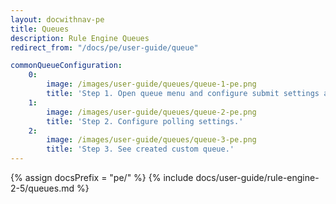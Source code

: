 ```yaml
---
layout: docwithnav-pe
title: Queues
description: Rule Engine Queues
redirect_from: "/docs/pe/user-guide/queue"

commonQueueConfiguration:
    0:
        image: /images/user-guide/queues/queue-1-pe.png
        title: 'Step 1. Open queue menu and configure submit settings and retries processing settings.'
    1:
        image: /images/user-guide/queues/queue-2-pe.png
        title: 'Step 2. Configure polling settings.'
    2:
        image: /images/user-guide/queues/queue-3-pe.png
        title: 'Step 3. See created custom queue.'
---
```


{% assign docsPrefix = "pe/" %}
{% include docs/user-guide/rule-engine-2-5/queues.md %}
